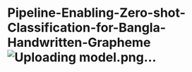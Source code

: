 # Pipeline-Enabling-Zero-shot-Classification-for-Bangla-Handwritten-Grapheme![Uploading model.png…]()
